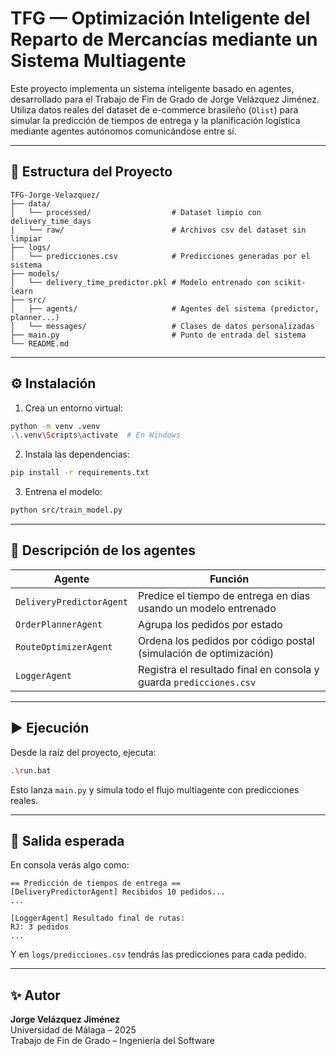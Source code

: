 
# TFG — Optimización Inteligente del Reparto de Mercancías mediante un Sistema Multiagente


Este proyecto implementa un sistema inteligente basado en agentes, desarrollado para el Trabajo de Fin de Grado de Jorge Velázquez Jiménez. Utiliza datos reales del dataset de e-commerce brasileño (`Olist`) para simular la predicción de tiempos de entrega y la planificación logística mediante agentes autónomos comunicándose entre sí.

---

## 🚀 Estructura del Proyecto

```
TFG-Jorge-Velazquez/
├── data/
│   └── processed/                  # Dataset limpio con delivery_time_days
|   └── raw/                        # Archivos csv del dataset sin limpiar
├── logs/
│   └── predicciones.csv            # Predicciones generadas por el sistema
├── models/
│   └── delivery_time_predictor.pkl # Modelo entrenado con scikit-learn
├── src/
│   ├── agents/                     # Agentes del sistema (predictor, planner...)
│   └── messages/                   # Clases de datos personalizadas
├── main.py                         # Punto de entrada del sistema
└── README.md
```

---

## ⚙️ Instalación

1. Crea un entorno virtual:

```bash
python -m venv .venv
.\.venv\Scripts\activate  # En Windows
```

2. Instala las dependencias:

```bash
pip install -r requirements.txt
```

3. Entrena el modelo:

```bash
python src/train_model.py
```

---

## 🧠 Descripción de los agentes

| Agente                  | Función                                                                 |
|------------------------|-------------------------------------------------------------------------|
| `DeliveryPredictorAgent` | Predice el tiempo de entrega en días usando un modelo entrenado       |
| `OrderPlannerAgent`     | Agrupa los pedidos por estado                                           |
| `RouteOptimizerAgent`   | Ordena los pedidos por código postal (simulación de optimización)       |
| `LoggerAgent`           | Registra el resultado final en consola y guarda `predicciones.csv`      |

---

## ▶️ Ejecución

Desde la raíz del proyecto, ejecuta:

```bash
.\run.bat
```

Esto lanza `main.py` y simula todo el flujo multiagente con predicciones reales.

---

## 📄 Salida esperada

En consola verás algo como:

```
== Predicción de tiempos de entrega ==
[DeliveryPredictorAgent] Recibidos 10 pedidos...
...

[LoggerAgent] Resultado final de rutas:
RJ: 3 pedidos
...
```

Y en `logs/predicciones.csv` tendrás las predicciones para cada pedido.

---

## ✨ Autor

**Jorge Velázquez Jiménez**  
Universidad de Málaga – 2025  
Trabajo de Fin de Grado – Ingeniería del Software
